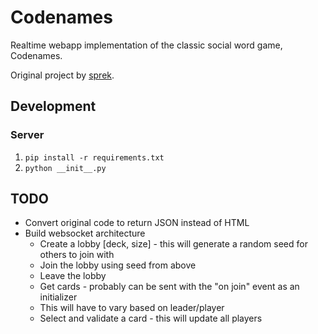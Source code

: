 # Codenames
Realtime webapp implementation of the classic social word game, Codenames.

Original project by [sprek](https://github.com/sprek).

## Development

### Server
1. `pip install -r requirements.txt`
2. `python __init__.py`

## TODO

* Convert original code to return JSON instead of HTML
* Build websocket architecture
    * Create a lobby [deck, size] - this will generate a random seed for others to join with
    * Join the lobby using seed from above
    * Leave the lobby
    * Get cards - probably can be sent with the "on join" event as an initializer
    * This will have to vary based on leader/player
    * Select and validate a card - this will update all players
